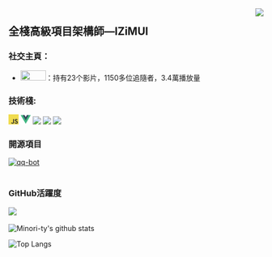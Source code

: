 <img align="right" src="https://count.getloli.com/get/@:lZiMUl?theme=rule34">

## 全棧高級項目架構師—lZiMUl

### **社交主頁：**

- <a href="https://b23.tv/ebY27F"><code><img height="20" width="50" src="https://github.com/Minori-ty/Minori-ty/blob/main/images/bilibili.png"></code></a>：持有23个影片，1150多位追隨者，3.4萬播放量

### **技術棧:**

<code><img height="20" src="https://raw.githubusercontent.com/github/explore/80688e429a7d4ef2fca1e82350fe8e3517d3494d/topics/javascript/javascript.png"></code>
<code><img height="20" src="https://raw.githubusercontent.com/github/explore/80688e429a7d4ef2fca1e82350fe8e3517d3494d/topics/vue/vue.png"></code>
<code><img height="20" src="https://github.com/Minori-ty/Minori-ty/blob/main/images/element plus.png"></code>
<code><img height="20" src="https://github.com/Minori-ty/Minori-ty/blob/main/images/vant.png"></code>
<code><img height="20" src="https://github.com/Minori-ty/Minori-ty/blob/main/images/docker.jpg"></code>

### 開源項目
[![qq-bot](https://github-readme-stats.vercel.app/api/pin/?username=lZiMUl&repo=Mcbbsmis)](https://github.com/lZiMUl/Mcbbsmis)
<br><br>

### GitHub活躍度
[![](https://activity-graph.herokuapp.com/graph?username=lZiMUl&theme=dracula)](https://github.com/lZiMUl)

![Minori-ty's github stats](https://github-readme-stats.vercel.app/api?username=lZiMUl&show_icons=true&theme=vue)

![Top Langs](https://github-readme-stats.vercel.app/api/top-langs/?username=lZiMUl)

